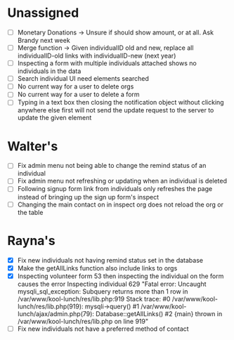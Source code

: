 # Unassigned
 - [ ] Monetary Donations -> Unsure if should show amount, or at all. Ask Brandy next week
 - [ ] Merge function -> Given individualID old and new, replace all individualID-old links with individualID-new (next year)
 - [ ] Inspecting a form with multiple individuals attached shows no individuals in the data
 - [ ] Search individual UI need elements searched
 - [ ] No current way for a user to delete orgs
 - [ ] No current way for a user to delete a form
 - [ ] Typing in a text box then closing the notification object without clicking anywhere else first will not send the update request to the server
       to update the given element

# Walter's
 - [ ] Fix admin menu not being able to change the remind status of an individual
 - [ ] Fix admin menu not refreshing or updating when an individual is deleted
 - [ ] Following signup form link from individuals only refreshes the page
       instead of bringing up the sign up form's inspect
 - [ ] Changing the main contact on in inspect org does not reload the org or the table

# Rayna's
 - [x] Fix new individuals not having remind status set in the database
 - [x] Make the getAllLinks function also include links to orgs
 - [x] Inspecting volunteer form 53 then inspecting the individual on the form causes the error
       Inspecting individual 629
       "Fatal error: Uncaught mysqli_sql_exception: Subquery returns more than 1 row in /var/www/kool-lunch/res/lib.php:919 Stack trace: #0 /var/www/kool-lunch/res/lib.php(919): mysqli->query() #1 /var/www/kool-lunch/ajax/admin.php(79): Database::getAllLinks() #2 {main} thrown in /var/www/kool-lunch/res/lib.php on line 919"
 - [ ] Fix new individuals not have a preferred method of contact